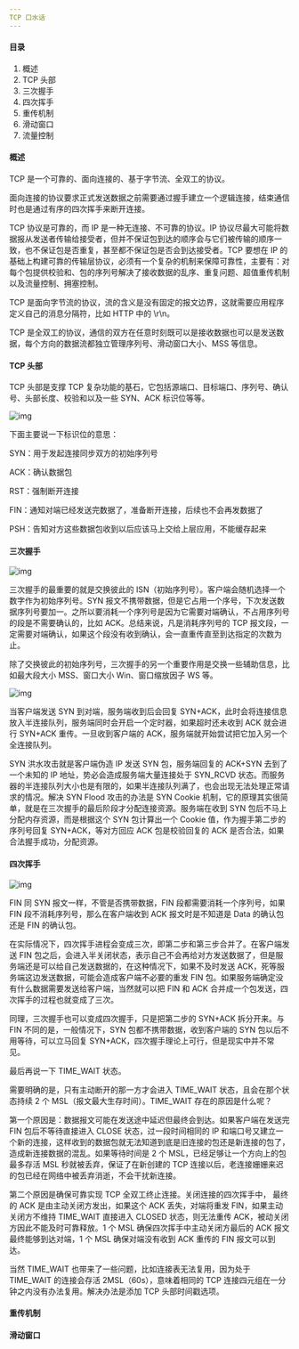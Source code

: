 ```yaml
---
TCP 口水话
---
```


#### 目录

1. 概述
2. TCP 头部
3. 三次握手
4. 四次挥手
5. 重传机制
6. 滑动窗口
7. 流量控制

#### 概述

TCP 是一个可靠的、面向连接的、基于字节流、全双工的协议。

面向连接的协议要求正式发送数据之前需要通过握手建立一个逻辑连接，结束通信时也是通过有序的四次挥手来断开连接。

TCP 协议是可靠的，而 IP 是一种无连接、不可靠的协议。IP 协议尽最大可能将数据报从发送者传输给接受者，但并不保证包到达的顺序会与它们被传输的顺序一致，也不保证包是否重复，甚至都不保证包是否会到达接受者。TCP 要想在 IP 的基础上构建可靠的传输层协议，必须有一个复杂的机制来保障可靠性，主要有：对每个包提供校验和、包的序列号解决了接收数据的乱序、重复问题、超值重传机制以及流量控制、拥塞控制。

TCP 是面向字节流的协议，流的含义是没有固定的报文边界，这就需要应用程序定义自己的消息分隔符，比如 HTTP 中的 \r\n。

TCP 是全双工的协议，通信的双方在任意时刻既可以是接收数据也可以是发送数据，每个方向的数据流都独立管理序列号、滑动窗口大小、MSS 等信息。

#### TCP 头部

TCP 头部是支撑 TCP 复杂功能的基石，它包括源端口、目标端口、序列号、确认号、头部长度、校验和以及一些 SYN、ACK 标识位等等。

![img](https://user-gold-cdn.xitu.io/2019/9/27/16d702629b61cbcc?imageView2/0/w/1280/h/960/format/webp/ignore-error/1)

下面主要说一下标识位的意思：

SYN：用于发起连接同步双方的初始序列号

ACK：确认数据包

RST：强制断开连接

FIN：通知对端已经发送完数据了，准备断开连接，后续也不会再发数据了

PSH：告知对方这些数据包收到以后应该马上交给上层应用，不能缓存起来

#### 三次握手

![img](https://user-gold-cdn.xitu.io/2019/6/13/16b518ccedac1b6e?imageView2/0/w/1280/h/960/format/webp/ignore-error/1)

三次握手的最重要的就是交换彼此的 ISN（初始序列号）。客户端会随机选择一个数字作为初始序列号。SYN 报文不携带数据，但是它占用一个序号，下次发送数据序列号要加一。之所以要消耗一个序列号是因为它需要对端确认，不占用序列号的段是不需要确认的，比如 ACK。总结来说，凡是消耗序列号的 TCP 报文段，一定需要对端确认，如果这个段没有收到确认，会一直重传直至到达指定的次数为止。

除了交换彼此的初始序列号，三次握手的另一个重要作用是交换一些辅助信息，比如最大段大小 MSS、窗口大小 Win、窗口缩放因子 WS 等。

![img](https://user-gold-cdn.xitu.io/2019/6/13/16b518cd1664fa5d?imageView2/0/w/1280/h/960/format/webp/ignore-error/1)

当客户端发送 SYN 到对端，服务端收到后会回复 SYN+ACK，此时会将连接信息放入半连接队列，服务端同时会开启一个定时器，如果超时还未收到 ACK 就会进行 SYN+ACK 重传。一旦收到客户端的 ACK，服务端就开始尝试把它加入另一个全连接队列。

SYN 洪水攻击就是客户端伪造 IP 发送 SYN 包，服务端回复的 ACK+SYN 去到了一个未知的 IP 地址，势必会造成服务端大量连接处于 SYN_RCVD 状态。而服务器的半连接队列大小也是有限的，如果半连接队列满了，也会出现无法处理正常请求的情况。解决 SYN Flood 攻击的办法是 SYN Cookie 机制，它的原理其实很简单，就是在三次握手的最后阶段才分配连接资源。服务端在收到 SYN 包后不马上分配内存资源，而是根据这个 SYN 包计算出一个 Cookie 值，作为握手第二步的序列号回复 SYN+ACK，等对方回应 ACK 包是校验回复的 ACK 是否合法，如果合法握手成功，分配资源。

#### 四次挥手

![img](https://user-gold-cdn.xitu.io/2019/6/26/16b911c618264239?imageView2/0/w/1280/h/960/format/webp/ignore-error/1)

FIN 同 SYN 报文一样，不管是否携带数据，FIN 段都需要消耗一个序列号，如果 FIN 段不消耗序列号，那么在客户端收到 ACK 报文时是不知道是 Data 的确认包还是 FIN 的确认包。

在实际情况下，四次挥手进程会变成三次，即第二步和第三步合并了。在客户端发送 FIN 包之后，会进入半关闭状态，表示自己不会再给对方发送数据了，但是服务端还是可以给自己发送数据的，在这种情况下，如果不及时发送 ACK，死等服务端这边发送数据，可能会造成客户端不必要的重发 FIN 包。如果服务端确定没有什么数据需要发送给客户端，当然就可以把 FIN 和 ACK 合并成一个包发送，四次挥手的过程也就变成了三次。

同理，三次握手也可以变成四次握手，只是把第二步的 SYN+ACK 拆分开来。与 FIN 不同的是，一般情况下，SYN 包都不携带数据，收到客户端的 SYN 包以后不用等待，可以立马回复 SYN+ACK，四次握手理论上可行，但是现实中并不常见。

最后再说一下 TIME_WAIT 状态。

需要明确的是，只有主动断开的那一方才会进入 TIME_WAIT 状态，且会在那个状态持续 2 个 MSL（报文最大生存时间）。TIME_WAIT 存在的原因是什么呢？

第一个原因是：数据报文可能在发送途中延迟但最终会到达。如果客户端在发送完 FIN 包后不等待直接进入 CLOSE 状态，过一段时间相同的 IP 和端口号又建立一个新的连接，这样收到的数据包就无法知道到底是旧连接的包还是新连接的包了，造成新连接数据的混乱。如果等待时间是 2 个 MSL，已经足够让一个方向上的包最多存活 MSL 秒就被丢弃，保证了在新创建的 TCP 连接以后，老连接姗姗来迟的包已经在网络中被丢弃消逝，不会干扰新连接。

第二个原因是确保可靠实现 TCP 全双工终止连接。关闭连接的四次挥手中， 最终的 ACK 是由主动关闭方发出，如果这个 ACK 丢失，对端将重发 FIN，如果主动关闭方不维持 TIME_WAIT 直接进入 CLOSED 状态，则无法重传 ACK，被动关闭方因此不能及时可靠释放。1 个 MSL 确保四次挥手中主动关闭方最后的 ACK 报文最终能够到达对端，1 个 MSL 确保对端没有收到 ACK 重传的 FIN 报文可以到达。

当然 TIME_WAIT 也带来了一些问题，比如连接表无法复用，因为处于 TIME_WAIT 的连接会存活 2MSL（60s），意味着相同的 TCP 连接四元组在一分钟之内没有办法复用。解决办法是添加 TCP 头部时间戳选项。

#### 重传机制

#### 滑动窗口

